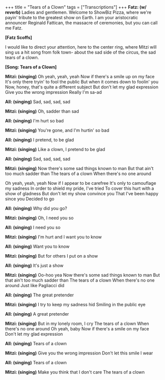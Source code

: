 +++
title = "Tears of a Clown"
tags = ["Transcriptions"]
+++
**Fatz: (w/ reverb)**
Ladies and gentlemen. Welcome to ShowBiz Pizza, where we're payin' tribute to the greatest show on Earth. I am your aristocratic announcer Reginald Fattican, the massacre of ceremonies, but you can call me Fatz.

**[Fatz Scoffs]**

I would like to direct your attention, here to the center ring, where Mitzi will sing us a hit song from folk town- about the sad side of the circus, the sad tears of a clown.

**[Song: Tears of a Clown]**

**Mitzi: (singing)**
Oh yeah, yeah, yeah
Now if there's a smile up on my face
It's only there tryin' to fool the public
But when it comes down to foolin' you
Now, honey, that's quite a different subject
But don't let my glad expression
Give you the wrong impression
Really I'm sa-ad

**All: (singing)**
Sad, sad, sad, sad

**Mitzi: (singing)**
Oh, sadder than sad

**All: (singing)**
I'm hurt so bad

**Mitzi: (singing)**
You're gone, and I'm hurtin' so bad

**All: (singing)**
I pretend, to be glad

**Mitzi: (singing)**
Like a clown, I pretend to be glad

**All: (singing)**
Sad, sad, sad, sad

**Mitzi: (singing)**
Now there's some sad things known to man
But that ain't too much sadder than
The tears of a clown
When there's no one around

Oh yeah, yeah, yeah
Now if I appear to be carefree
It's only to camouflage my sadness
In order to shield my pride, I've tried
To cover this hurt with a show of gladness
But don't let my show convince you
That I've been happy since you
Decided to go

**All: (singing)**
Why did you go?

**Mitzi: (singing)**
Oh, I need you so

**All: (singing)**
I need you so

**Mitzi: (singing)**
I'm hurt and I want you to know

**All: (singing)**
Want you to know

**Mitzi: (singing)**
But for others I put on a show

**All: (singing)**
It's just a show

**Mitzi: (singing)**
Oo-hoo yea
Now there's some sad things known to man
But that ain't too much sadder than
The tears of a clown
When there's no one around
Just like Pagliacci did

**All: (singing)**
The great pretender

**Mitzi: (singing)**
I try to keep my sadness hid
Smiling in the public eye

**All: (singing)**
A great pretender

**Mitzi: (singing)**
But in my lonely room, I cry
The tears of a clown
When there's no one around
Oh yeah, baby
Now if there's a smile on my face
Don't let my glad expression

**All: (singing)**
Tears of a clown

**Mitzi: (singing)**
Give you the wrong impression
Don't let this smile I wear

**All: (singing)**
Tears of a clown

**Mitzi: (singing)**
Make you think that I don't care
The tears of a clown
